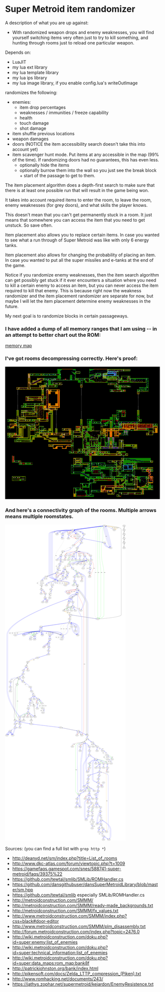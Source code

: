# Super Metroid item randomizer

A description of what you are up against:
- With randomized weapon drops and enemy weaknesses, you will find yourself switching items very often just to try to kill something, and hunting through rooms just to reload one particular weapon.

Depends on:
- LuaJIT
- my lua ext library
- my lua template library
- my lua ips library
- my lua image library, if you enable config.lua's writeOutImage

randomizes the following:
- enemies:
	- item drop percentages 
	- weaknesses / immunities / freeze capability
	- health
	- touch damage
	- shot damage
- item shuffle previous locations
- weapon damages
- doors (NOTICE the item accessibility search doesn't take this into account yet)
- item scavenger hunt mode.  Put items at any accessible in the map (99% of the time).  If randomizing doors had no guarantees, this has even less.
	- optionally hide the items
	- optionally burrow them into the wall so you just see the break block + start of the passage to get to them.

The item placement algorithm does a depth-first search to make sure that there is at least one possible run that will result in the game being won.

It takes into account required items to enter the room, to leave the room, enemy weaknesses (for grey doors), and what skills the player knows.

This doesn't mean that you can't get permanently stuck in a room.  It just means that somewhere you can access the item that you need to get unstuck.  So save often.

Item placement also allows you to replace certain items.  In case you wanted to see what a run through of Super Metroid was like with only 6 energy tanks.

Item placement also allows for changing the probability of placing an item.  In case you wanted to put all the super missiles and e-tanks at the end of the game.

Notice if you randomize enemy weaknesses, then the item search algorithm can get possibly get stuck if it ever encounters a situation where you need to kill a certain enemy to access an item, but you can never access the item required to kill that enemy.  This is because right now the weakness randomizer and the item placement randomizer are separate for now, but maybe I will let the item placement determine enemy weaknesses in the future.


My next goal is to randomize blocks in certain passageways.

### I have added a dump of all memory ranges that I am using -- in an attempt to better chart out the ROM:

[memory map](memorymap.txt)

### I've got rooms decompressing correctly.  Here's proof:

![map of Super Metroid](map.png)

### And here's a connectivity graph of the rooms.  Multiple arrows means multiple roomstates.

![graph of Super Metroid rooms](roomgraph.svg)

Sources: (you can find a full list with `grep http *`)
- http://deanyd.net/sm/index.php?title=List_of_rooms
- http://www.dkc-atlas.com/forum/viewtopic.php?t=1009
- https://gamefaqs.gamespot.com/snes/588741-super-metroid/faqs/39375%22
- https://github.com/tewtal/smlib/SMLib/ROMHandler.cs
- https://github.com/dansgithubuser/dansSuperMetroidLibrary/blob/master/sm.hpp
- https://github.com/tewtal/smlib especially SMLib/ROMHandler.cs
- http://metroidconstruction.com/SMMM/
- http://metroidconstruction.com/SMMM/ready-made_backgrounds.txt
- http://metroidconstruction.com/SMMM/fx_values.txt
- http://www.metroidconstruction.com/SMMM/index.php?css=black#door-editor
- http://www.metroidconstruction.com/SMMM/plm_disassembly.txt
- http://forum.metroidconstruction.com/index.php?topic=2476.0
- http://wiki.metroidconstruction.com/doku.php?id=super:enemy:list_of_enemies
- http://wiki.metroidconstruction.com/doku.php?id=super:technical_information:list_of_enemies
- http://wiki.metroidconstruction.com/doku.php?id=super:data_maps:rom_map:bank8f
- http://patrickjohnston.org/bank/index.html
- http://pikensoft.com/docs/Zelda_LTTP_compression_(Piken).txt
- http://www.romhacking.net/documents/243/
- https://jathys.zophar.net/supermetroid/kejardon/EnemyResistence.txt
